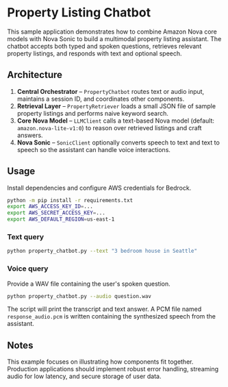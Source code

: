 # Property Listing Chatbot

This sample application demonstrates how to combine Amazon Nova core models with
Nova Sonic to build a multimodal property listing assistant. The chatbot accepts
both typed and spoken questions, retrieves relevant property listings, and
responds with text and optional speech.

## Architecture

1. **Central Orchestrator** – `PropertyChatbot` routes text or audio input,
   maintains a session ID, and coordinates other components.
2. **Retrieval Layer** – `PropertyRetriever` loads a small JSON file of sample
   property listings and performs naive keyword search.
3. **Core Nova Model** – `LLMClient` calls a text-based Nova model (default:
   `amazon.nova-lite-v1:0`) to reason over retrieved listings and craft answers.
4. **Nova Sonic** – `SonicClient` optionally converts speech to text and text to
   speech so the assistant can handle voice interactions.

## Usage

Install dependencies and configure AWS credentials for Bedrock.

```bash
python -m pip install -r requirements.txt
export AWS_ACCESS_KEY_ID=...
export AWS_SECRET_ACCESS_KEY=...
export AWS_DEFAULT_REGION=us-east-1
```

### Text query

```bash
python property_chatbot.py --text "3 bedroom house in Seattle"
```

### Voice query

Provide a WAV file containing the user's spoken question.

```bash
python property_chatbot.py --audio question.wav
```

The script will print the transcript and text answer. A PCM file named
`response_audio.pcm` is written containing the synthesized speech from the
assistant.



## Notes

This example focuses on illustrating how components fit together. Production
applications should implement robust error handling, streaming audio for low
latency, and secure storage of user data.
